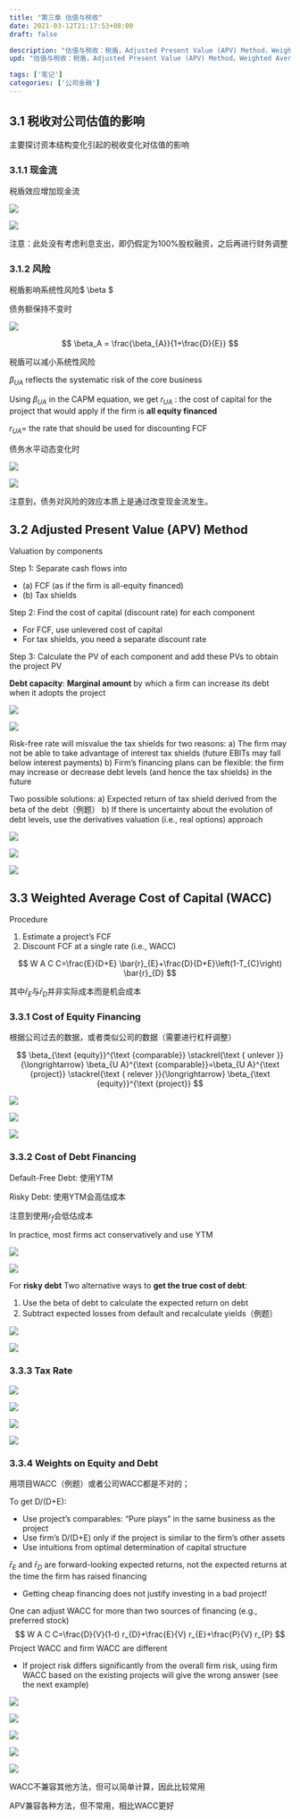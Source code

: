 ```yaml
---
title: "第三章 估值与税收"
date: 2021-03-12T21:17:53+08:00
draft: false

description: "估值与税收：税盾，Adjusted Present Value (APV) Method，Weighted Average Cost of Capital (WACC)。"
upd: "估值与税收：税盾，Adjusted Present Value (APV) Method，Weighted Average Cost of Capital (WACC)。"

tags: ['笔记']
categories: ['公司金融']
---
```


<!--more-->

## 3.1 税收对公司估值的影响

主要探讨资本结构变化引起的税收变化对估值的影响

### 3.1.1 现金流

税盾效应增加现金流

![](https://cdn.jsdelivr.net/gh/henrywu97/FigBed@master/2021/20220602155908.png)

![](https://cdn.jsdelivr.net/gh/henrywu97/FigBed@master/2021/20220602155921.png)

注意：此处没有考虑利息支出，即仍假定为100%股权融资，之后再进行财务调整

### 3.1.2 风险

税盾影响系统性风险$ \beta $

债务额保持不变时

![](https://cdn.jsdelivr.net/gh/henrywu97/FigBed@master/2021/20220602155938.png)

$$
\beta_A = \frac{\beta_{A}}{1+\frac{D}{E}}
$$

税盾可以减小系统性风险

$\beta_{U A}$ reflects the systematic risk of the core business

Using $\beta_{U A}$ in the CAPM equation, we get $r_{U A}$ : the cost of capital for the project that would apply if the firm is **all equity financed**

 $r_{U A}=$ the rate that should be used for discounting FCF

债务水平动态变化时

![](https://cdn.jsdelivr.net/gh/henrywu97/FigBed@master/2021/20220602155953.png)

![](https://cdn.jsdelivr.net/gh/henrywu97/FigBed@master/2021/20220602160003.png)

注意到，债务对风险的效应本质上是通过改变现金流发生。

## 3.2 Adjusted Present Value (APV) Method

Valuation by components

Step 1: Separate cash flows into

- (a) FCF (as if the firm is all-equity financed)
- (b) Tax shields

Step 2: Find the cost of capital (discount rate) for each
component

- For FCF, use unlevered cost of capital
- For tax shields, you need a separate discount rate

Step 3: Calculate the PV of each component and add these PVs to obtain the project PV

**Debt capacity**: **Marginal amount** by which a firm can increase its debt when it adopts the project

![](https://cdn.jsdelivr.net/gh/henrywu97/FigBed@master/2021/20220602160015.png)

![](https://cdn.jsdelivr.net/gh/henrywu97/FigBed@master/2021/20220602160027.png)

Risk-free rate will misvalue the tax shields for two reasons:
a) The firm may not be able to take advantage of interest tax shields (future EBITs may fall below interest payments)
b) Firm’s financing plans can be flexible: the firm may increase or decrease debt levels (and hence the tax shields) in the future

Two possible solutions:
a) Expected return of tax shield derived from the beta of the debt（例题）
b) If there is uncertainty about the evolution of debt levels, use the derivatives valuation (i.e., real options) approach

![](https://cdn.jsdelivr.net/gh/Henrry-Wu/FigBed/Figs/20200416094248.png)

![](https://cdn.jsdelivr.net/gh/henrywu97/FigBed@master/2021/20220602160041.png)

![](https://cdn.jsdelivr.net/gh/henrywu97/FigBed@master/2021/20220602160054.png)

## 3.3 Weighted Average Cost of Capital (WACC)

Procedure

1. Estimate a project’s FCF
2. Discount FCF at a single rate (i.e., WACC)

$$
W A C C=\frac{E}{D+E} \bar{r}_{E}+\frac{D}{D+E}\left(1-T_{C}\right) \bar{r}_{D}
$$

其中$\bar{r}_{E}$与$\bar{r}_{D}$并非实际成本而是机会成本

### 3.3.1 Cost of Equity Financing

根据公司过去的数据，或者类似公司的数据（需要进行杠杆调整）

$$
\beta_{\text {equity}}^{\text {comparable}} \stackrel{\text { unlever }}{\longrightarrow} \beta_{U A}^{\text {comparable}}=\beta_{U A}^{\text {project}} \stackrel{\text { relever }}{\longrightarrow} \beta_{\text {equity}}^{\text {project}}
$$

![](https://cdn.jsdelivr.net/gh/henrywu97/FigBed@master/2021/20220602160108.png)

![](https://cdn.jsdelivr.net/gh/henrywu97/FigBed@master/2021/20220602160123.png)

![](https://cdn.jsdelivr.net/gh/henrywu97/FigBed@master/2021/20220602160139.png)

### 3.3.2 Cost of Debt Financing	

Default-Free Debt: 使用YTM

Risky Debt: 使用YTM会高估成本

注意到使用$r_f$会低估成本

In practice, most firms act conservatively and use YTM

![](https://cdn.jsdelivr.net/gh/Henrry-Wu/FigBed/Figs/20200416120508.png)

![](https://cdn.jsdelivr.net/gh/henrywu97/FigBed@master/2021/20220602160150.png)

For **risky debt** Two alternative ways to **get the true cost of debt**:

1. Use the beta of debt to calculate the expected return on debt
2. Subtract expected losses from default and recalculate yields（例题）

![](https://cdn.jsdelivr.net/gh/henrywu97/FigBed@master/2021/20220602160159.png)

![](https://cdn.jsdelivr.net/gh/henrywu97/FigBed@master/2021/20220602160210.png)

### 3.3.3 Tax Rate

![](https://cdn.jsdelivr.net/gh/Henrry-Wu/FigBed/Figs/20200416122032.png)

![](https://cdn.jsdelivr.net/gh/henrywu97/FigBed@master/2021/20220602160226.png)

![](https://cdn.jsdelivr.net/gh/henrywu97/FigBed@master/2021/20220602160235.png)

![](https://cdn.jsdelivr.net/gh/henrywu97/FigBed@master/2021/20220602160249.png)

### 3.3.4 Weights on Equity and Debt

用项目WACC（例题）或者公司WACC都是不对的；

To get D/(D+E):

- Use project’s comparables: “Pure plays” in the same business as the project
- Use firm’s D/(D+E) only if the project is similar to the firm’s other assets
- Use intuitions from optimal determination of capital structure

$\bar{r}_{E}$ and $\bar{r}_{D}$ are forward-looking expected returns, not the expected returns at the time the firm has raised financing

- Getting cheap financing does not justify investing in a bad project!

One can adjust WACC for more than two sources of financing (e.g., preferred stock)
$$
W A C C=\frac{D}{V}(1-t) r_{D}+\frac{E}{V} r_{E}+\frac{P}{V} r_{P}
$$
Project WACC and firm WACC are different

- If project risk differs significantly from the overall firm risk, using firm WACC based on the existing projects will give the wrong answer (see the next example)

![](https://cdn.jsdelivr.net/gh/henrywu97/FigBed@master/2021/20220602160304.png)

![](https://cdn.jsdelivr.net/gh/henrywu97/FigBed@master/2021/20220602160322.png)

![](https://cdn.jsdelivr.net/gh/henrywu97/FigBed@master/2021/20220602160333.png)

![](https://cdn.jsdelivr.net/gh/henrywu97/FigBed@master/2021/20220602160347.png)

![](https://cdn.jsdelivr.net/gh/henrywu97/FigBed@master/2021/20220602160357.png)

WACC不兼容其他方法，但可以简单计算，因此比较常用

APV兼容各种方法，但不常用，相比WACC更好